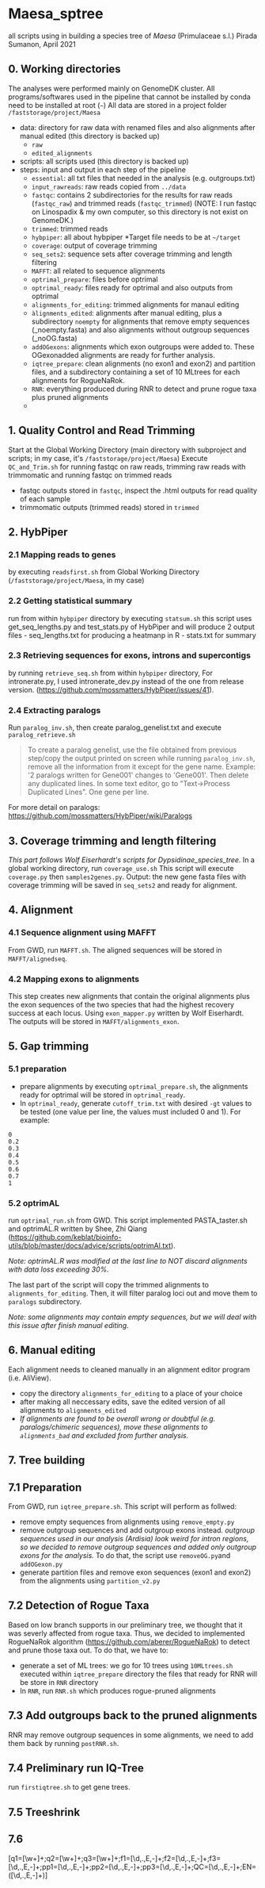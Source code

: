 # Maesa_sptree
all scripts using in building a species tree of *Maesa* (Primulaceae s.l.)
Pirada Sumanon, April 2021

## 0. Working directories
The analyses were performed mainly on GenomeDK cluster.
All programs/softwares used in the pipeline that cannot be installed by conda need to be installed at root (`~`)
All data are stored in a project folder `/faststorage/project/Maesa`
- data: directory for raw data with renamed files and also alignments after manual edited (this directory is backed up)
    - `raw`
    - `edited_alignments`
- scripts: all scripts used (this directory is backed up)
- steps: input and output in each step of the pipeline
    - `essential`: all txt files that needed in the analysis (e.g. outgroups.txt)
    - `input_rawreads`: raw reads copied from `../data`
    - `fastqc`: contains 2 subdirectories for the results for raw reads (`fastqc_raw`) and trimmed reads (`fastqc_trimmed`) (NOTE: I run fastqc on Linospadix & my own computer, so this directory is not exist on GenomeDK.)
    - `trimmed`: trimmed reads
    - `hybpiper`: all about hybpiper 
        *Target file needs to be at `~/target`
    - `coverage`: output of coverage trimming 
    - `seq_sets2`: sequence sets after coverage trimming and length filtering
    - `MAFFT`: all related to sequence alignments
    - `optrimal_prepare`: files before optrimal
    - `optrimal_ready`: files ready for optrimal and also outputs from optrimal
    - `alignments_for_editing`: trimmed alignments for manaul editing
    - `àlignments_edited`: alignments after manual editing, plus a subdirectory `noempty` for alignments that remove empty sequences (_noempty.fasta) and also alignments without outgroup sequences (_noOG.fasta)
    - `addOGexons`: alignments which exon outgroups were added to. These OGexonadded alignments are ready for further analysis.
    - `iqtree_prepare`: clean alignments (no exon1 and exon2) and partition files, and a subdirectory containing a set of 10 MLtrees for each alignments for RogueNaRok.
    -  `RNR`: everything produced during RNR to detect and prune rogue taxa plus pruned alignments
    -  


## 1. Quality Control and Read Trimming
Start at the Global Working Directory (main directory with subproject and scripts; in my case, it's `/faststorage/project/Maesa`)
Execute `QC_and_Trim.sh` for running fastqc on raw reads, trimming raw reads with trimmomatic and running fastqc on trimmed reads
- fastqc outputs stored in `fastqc`, inspect the .html outputs for read quality of each sample
- trimmomatic outputs (trimmed reads) stored in `trimmed`

## 2. HybPiper

### 2.1 Mapping reads to genes
by executing `readsfirst.sh` from Global Working Directory (`/faststorage/project/Maesa`, in my case)
### 2.2 Getting statistical summary 
run from within `hybpiper` directory by executing `statsum.sh` 
        this script uses get_seq_lengths.py and test_stats.py of HybPiper and will produce 2 output files
        - seq_lengths.txt for producing a heatmanp in R 
        - stats.txt for summary
### 2.3 Retrieving sequences for exons, introns and supercontigs 
by running `retrieve_seq.sh` from within `hybpiper` directory,
        For intronerate.py, I used intronerate_dev.py instead of the one from release version. (https://github.com/mossmatters/HybPiper/issues/41).
### 2.4 Extracting paralogs
Run `paralog_inv.sh`, then create paralog_genelist.txt and execute `paralog_retrieve.sh`

>To create a paralog genelist, use the file obtained from previous step/copy the output printed on screen while running `paralog_inv.sh`, remove all the information from it except for the gene name. 
>Example: '2 paralogs written for Gene001' changes to 'Gene001'. Then delete any duplicated lines. In some text editor, go to "Text->Process Duplicated Lines". One gene per line.

For more detail on paralogs: https://github.com/mossmatters/HybPiper/wiki/Paralogs


## 3. Coverage trimming and length filtering
*This part follows Wolf Eiserhardt's scripts for Dypsidinae_species_tree.*
In a global working directory, run `coverage_use.sh`
This script will execute `coverage.py` then `samples2genes.py`.
Output: the new gene fasta files with coverage trimming will be saved in `seq_sets2` and ready for alignment.

## 4. Alignment
### 4.1 Sequence alignment using MAFFT
From GWD, run `MAFFT.sh`.
The aligned sequences will be stored in `MAFFT/alignedseq`.

### 4.2 Mapping exons to alignments
This step creates new alignments that contain the original alignments plus the exon sequences of the two species that had the highest recovery success at each locus. Using `exon_mapper.py` written by Wolf Eiserhardt.
The outputs will be stored in `MAFFT/alignments_exon`.

## 5. Gap trimming
### 5.1 preparation
- prepare alignments by executing `optrimal_prepare.sh`, the alignments ready for optrimal will be stored in `optrimal_ready`.
- In `optrimal_ready`, generate `cutoff_trim.txt` with desired `-gt` values to be tested (one value per line, the values must included 0 and 1). For example:
```
0
0.2
0.3
0.4
0.5
0.6
0.7
1
```
### 5.2 optrimAL
run `optrimal_run.sh` from GWD.
This script implemented PASTA_taster.sh and optrimAL.R written by Shee, Zhi Qiang (https://github.com/keblat/bioinfo-utils/blob/master/docs/advice/scripts/optrimAl.txt).

*Note: optrimAL.R was modified at the last line to NOT discard alignments with data loss exceeding 30%.*

The last part of the script will copy the trimmed alignments to `alignments_for_editing`. Then, it will filter paralog loci out and move them to `paralogs` subdirectory.

*Note: some alignments may contain empty sequences, but we will deal with this issue after finish manual editing.*

## 6. Manual editing
Each alignment needs to cleaned manually in an alignment editor program (i.e. AliView).
- copy the directory `alignments_for_editing` to a place of your choice
- after making all neccessary edits, save the edited version of all alignments to `alignments_edited`
- *If alignments are found to be overall wrong or doubtful (e.g. paralogs/chimeric sequences), move these alignments to `alignments_bad` and excluded from further analysis.*
    
## 7. Tree building

## 7.1 Preparation
From GWD, run `iqtree_prepare.sh`. This script will perform as follwed:
- remove empty sequences from alignments using `remove_empty.py`
- remove outgroup sequences and add outgroup exons instead. *outgroup sequences used in our analysis (Ardisia) look weird for intron regions, so we decided to remove outgroup sequences and added only outgroup exons for the analysis.* To do that, the script use `removeOG.py`and `addOGexon.py`
- generate partition files and remove exon sequences (exon1 and exon2) from the alignments using `partition_v2.py`

## 7.2 Detection of Rogue Taxa
Based on low branch supports in our preliminary tree, we thought that it was severly affected from rogue taxa. Thus, we decided to implemented RogueNaRok algorithm (https://github.com/aberer/RogueNaRok) to detect and prune those taxa out. To do that, we have to:
- generate a set of ML trees: we go for 10 trees using `10MLtrees.sh` executed within `iqtree_prepare` directory the files that ready for RNR will be store in `RNR` directory
- In `RNR`, run `RNR.sh` which produces rogue-pruned alignments

## 7.3 Add outgroups back to the pruned alignments
RNR may remove outgroup sequences in some alignments, we need to add them back by running `postRNR.sh`.

## 7.4 Preliminary run IQ-Tree
run `firstiqtree.sh` to get gene trees.

## 7.5 Treeshrink

## 7.6 




[q1=[\w+]+;q2=[\w+]+;q3=[\w+]+;f1=[\d,.,E,-]+;f2=[\d,.,E,-]+;f3=[\d,.,E,-]+;pp1=[\d,.,E,-]+;pp2=[\d,.,E,-]+;pp3=[\d,.,E,-]+;QC=[\d,.,E,-]+;EN=([\d,.,E,-]+)]

